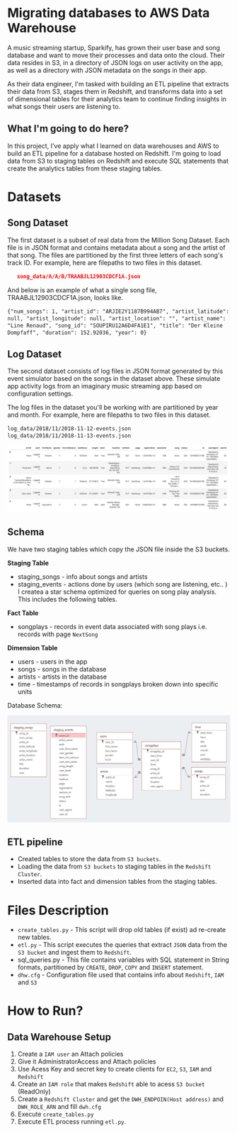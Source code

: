 # Migrating databases to AWS Data Warehouse

A music streaming startup, Sparkify, has grown their user base and song database and want to move their processes and data onto the cloud. Their data resides in S3, in a directory of JSON logs on user activity on the app, as well as a directory with JSON metadata on the songs in their app.

As their data engineer, I'm tasked with building an ETL pipeline that extracts their data from S3, stages them in Redshift, and transforms data into a set of dimensional tables for their analytics team to continue finding insights in what songs their users are listening to. 

## What I'm going to do here?

In this project, I've apply what I learned on data warehouses and AWS to build an ETL pipeline for a database hosted on Redshift. I'm going to load data from S3 to staging tables on Redshift and execute SQL statements that create the analytics tables from these staging tables.

# Datasets

## Song Dataset
The first dataset is a subset of real data from the Million Song Dataset. Each file is in JSON format and contains metadata about a song and the artist of that song. The files are partitioned by the first three letters of each song's track ID. For example, here are filepaths to two files in this dataset.

```song_data/A/B/C/TRABCEI128F424C983.json
   song_data/A/A/B/TRAABJL12903CDCF1A.json
   ```
   
And below is an example of what a single song file, TRAABJL12903CDCF1A.json, looks like.

    {"num_songs": 1, "artist_id": "ARJIE2Y1187B994AB7", "artist_latitude": null, "artist_longitude": null, "artist_location": "", "artist_name": "Line Renaud", "song_id": "SOUPIRU12A6D4FA1E1", "title": "Der Kleine Dompfaff", "duration": 152.92036, "year": 0}

## Log Dataset
The second dataset consists of log files in JSON format generated by this event simulator based on the songs in the dataset above. These simulate app activity logs from an imaginary music streaming app based on configuration settings.

The log files in the dataset you'll be working with are partitioned by year and month. For example, here are filepaths to two files in this dataset.

    log_data/2018/11/2018-11-12-events.json
    log_data/2018/11/2018-11-13-events.json

![log_data](log-data.png)

## Schema

We have two staging tables which copy the JSON file inside the S3 buckets.

**Staging Table**
- staging_songs - info about songs and artists
- staging_events - actions done by users (which song are listening, etc.. )
I createa a star schema optimized for queries on song play analysis. This includes the following tables.

**Fact Table**
- songplays - records in event data associated with song plays i.e. records with page ```NextSong```

**Dimension Table**

- users - users in the app
- songs - songs in the database
- artists - artists in the database
- time - timestamps of records in songplays broken down into specific units

Database Schema:

![database](tables.png)


## ETL pipeline

- Created tables to store the data from ```S3 buckets```.
- Loading the data from ```S3 buckets``` to staging tables in the ```Redshift Cluster```.
- Inserted data into fact and dimension tables from the staging tables.

# Files Description

- ```create_tables.py``` - This script will drop old tables (if exist) ad re-create new tables.
- ```etl.py``` - This script executes the queries that extract ```JSON``` data from the ```S3 bucket``` and ingest them to ```Redshift```.
- sql_queries.py - This file contains variables with SQL statement in String formats, partitioned by ```CREATE```, ```DROP```, ```COPY``` and ```INSERT``` statement.
- ```dhw.cfg``` - Configuration file used that contains info about ```Redshift```, ```IAM``` and ```S3```

# How to Run?

## Data Warehouse Setup

1) Create a ```IAM user``` an Attach policies
2) Give it AdministratorAccess and Attach policies
3) Use Acess Key and secret key to create clients for ```EC2```, ```S3```, ```IAM``` and ```Redshift```
4) Create an ```IAM role``` that makes ```Redshift``` able to acess ```S3 bucket``` (ReadOnly)
5) Create a ```Redshift Cluster``` and get the ```DWH_ENDPOIN(Host address)``` and ```DWH_ROLE_ARN``` and fill ```dwh.cfg```
6) Execute ```create_tables.py```
7) Execute ETL process running ```etl.py```.



